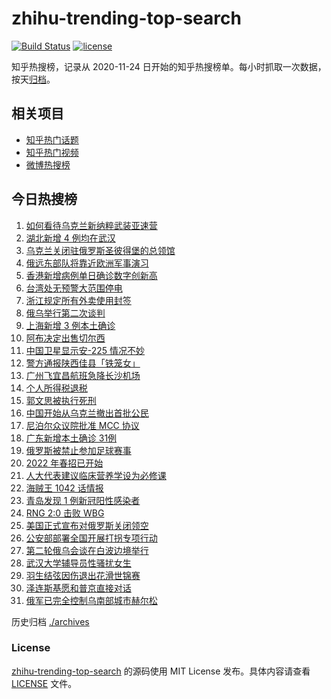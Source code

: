 # zhihu-trending-top-search

[![Build Status](https://github.com/justjavac/zhihu-trending-top-search/workflows/ci/badge.svg?branch=main)](https://github.com/justjavac/zhihu-trending-top-search/actions)
[![license](https://img.shields.io/github/license/justjavac/zhihu-trending-top-search)](https://github.com/justjavac/zhihu-trending-top-search/blob/main/LICENSE)

知乎热搜榜，记录从 2020-11-24 日开始的知乎热搜榜单。每小时抓取一次数据，按天[归档](./archives)。

## 相关项目

- [知乎热门话题](https://github.com/justjavac/zhihu-trending-hot-questions)
- [知乎热门视频](https://github.com/justjavac/zhihu-trending-hot-video)
- [微博热搜榜](https://github.com/justjavac/weibo-trending-hot-search)

## 今日热搜榜

<!-- BEGIN -->
<!-- 最后更新时间 Thu Mar 03 2022 13:14:29 GMT+0800 (China Standard Time) -->

1. [如何看待乌克兰新纳粹武装亚速营](https://www.zhihu.com/search?q=亚速营)
1. [湖北新增 4 例均在武汉](https://www.zhihu.com/search?q=湖北疫情)
1. [乌克兰关闭驻俄罗斯圣彼得堡的总领馆](https://www.zhihu.com/search?q=俄罗斯乌克兰)
1. [俄远东部队将靠近欧洲军事演习](https://www.zhihu.com/search?q=俄远东地区部队)
1. [香港新增病例单日确诊数字创新高](https://www.zhihu.com/search?q=香港疫情)
1. [台湾处无预警大范围停电](https://www.zhihu.com/search?q=台湾多县市停电)
1. [浙江规定所有外卖使用封签](https://www.zhihu.com/search?q=浙江外卖封签)
1. [俄乌举行第二次谈判](https://www.zhihu.com/search?q=俄乌第二次谈判)
1. [上海新增 3 例本土确诊](https://www.zhihu.com/search?q=上海疫情)
1. [阿布决定出售切尔西](https://www.zhihu.com/search?q=切尔西)
1. [中国卫星显示安-225 情况不妙](https://www.zhihu.com/search?q=安-225)
1. [警方通报陕西佳县「铁笼女」](https://www.zhihu.com/search?q=铁笼女)
1. [广州飞宜昌航班急降长沙机场](https://www.zhihu.com/search?q=广州飞宜昌航班)
1. [个人所得税退税](https://www.zhihu.com/search?q=个人所得税)
1. [郭文思被执行死刑](https://www.zhihu.com/search?q=郭文思)
1. [中国开始从乌克兰撤出首批公民](https://www.zhihu.com/search?q=撤侨)
1. [尼泊尔众议院批准 MCC 协议](https://www.zhihu.com/search?q=尼泊尔)
1. [广东新增本土确诊 31例](https://www.zhihu.com/search?q=广东疫情)
1. [俄罗斯被禁止参加足球赛事](https://www.zhihu.com/search?q=俄罗斯足球)
1. [2022 年春招已开始](https://www.zhihu.com/search?q=春招开始)
1. [人大代表建议临床营养学设为必修课](https://www.zhihu.com/search?q=临床营养学)
1. [海贼王 1042 话情报](https://www.zhihu.com/search?q=海贼王)
1. [青岛发现 1 例新冠阳性感染者](https://www.zhihu.com/search?q=青岛疫情)
1. [RNG 2:0 击败 WBG](https://www.zhihu.com/search?q=rng)
1. [美国正式宣布对俄罗斯关闭领空](https://www.zhihu.com/search?q=美国对俄罗斯关闭领空)
1. [公安部部署全国开展打拐专项行动](https://www.zhihu.com/search?q=打击拐卖妇女儿童)
1. [第二轮俄乌会谈在白波边境举行](https://www.zhihu.com/search?q=俄乌谈判)
1. [武汉大学辅导员性骚扰女生](https://www.zhihu.com/search?q=武汉大学辅导员)
1. [羽生结弦因伤退出花滑世锦赛](https://www.zhihu.com/search?q=羽生结弦)
1. [泽连斯基愿和普京直接对话](https://www.zhihu.com/search?q=泽连斯基愿和普京直接对话)
1. [俄军已完全控制乌南部城市赫尔松](https://www.zhihu.com/search?q=乌俄局势)

<!-- END -->

历史归档 [./archives](./archives)

### License

[zhihu-trending-top-search](https://github.com/justjavac/zhihu-trending-top-search)
的源码使用 MIT License 发布。具体内容请查看 [LICENSE](./LICENSE) 文件。
